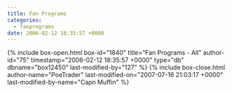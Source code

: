 ```yaml
---
title: Fan Programs
categories:
  - fanprograms
date: 2006-02-12 18:35:57 +0000
---
```

{% include box-open.html box-id="1840" title="Fan Programs - All" author-id="75" timestamp="2006-02-12 18:35:57 +0000" type="db" dbname="box12450" last-modified-by="127" %}
<navigator /><displaytor />
{% include box-close.html author-name="PoeTrader" last-modified-on="2007-07-16 21:03:17 +0000" last-modified-by-name="Capn Muffin" %}

